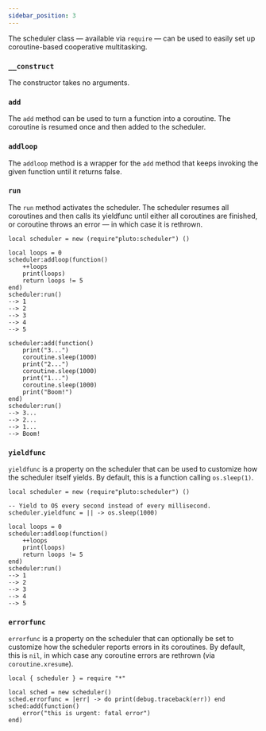 ```yaml
---
sidebar_position: 3
---
```

The scheduler class — available via `require` — can be used to easily set up coroutine-based cooperative multitasking.

### `__construct`
The constructor takes no arguments.

### `add`
The `add` method can be used to turn a function into a coroutine. The coroutine is resumed once and then added to the scheduler.

### `addloop`
The `addloop` method is a wrapper for the `add` method that keeps invoking the given function until it returns false.

### `run`
The `run` method activates the scheduler. The scheduler resumes all coroutines and then calls its yieldfunc until either all coroutines are finished, or coroutine throws an error — in which case it is rethrown.

```pluto
local scheduler = new (require"pluto:scheduler") ()

local loops = 0
scheduler:addloop(function()
    ++loops
    print(loops)
    return loops != 5
end)
scheduler:run()
--> 1
--> 2
--> 3
--> 4
--> 5

scheduler:add(function()
    print("3...")
    coroutine.sleep(1000)
    print("2...")
    coroutine.sleep(1000)
    print("1...")
    coroutine.sleep(1000)
    print("Boom!")
end)
scheduler:run()
--> 3...
--> 2...
--> 1...
--> Boom!
```

### `yieldfunc`
`yieldfunc` is a property on the scheduler that can be used to customize how the scheduler itself yields. By default, this is a function calling `os.sleep(1)`.

```pluto
local scheduler = new (require"pluto:scheduler") ()

-- Yield to OS every second instead of every millisecond.
scheduler.yieldfunc = || -> os.sleep(1000)

local loops = 0
scheduler:addloop(function()
    ++loops
    print(loops)
    return loops != 5
end)
scheduler:run()
--> 1
--> 2
--> 3
--> 4
--> 5
```

### `errorfunc`
`errorfunc` is a property on the scheduler that can optionally be set to customize how the scheduler reports errors in its coroutines. By default, this is `nil`, in which case any coroutine errors are rethrown (via `coroutine.xresume`).
```pluto
local { scheduler } = require "*"

local sched = new scheduler()
sched.errorfunc = |err| -> do print(debug.traceback(err)) end
sched:add(function()
    error("this is urgent: fatal error")
end)
```
